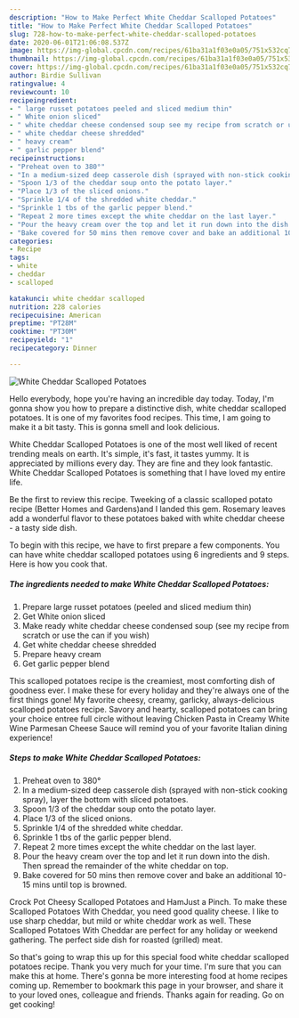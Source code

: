 ```yaml
---
description: "How to Make Perfect White Cheddar Scalloped Potatoes"
title: "How to Make Perfect White Cheddar Scalloped Potatoes"
slug: 728-how-to-make-perfect-white-cheddar-scalloped-potatoes
date: 2020-06-01T21:06:08.537Z
image: https://img-global.cpcdn.com/recipes/61ba31a1f03e0a05/751x532cq70/white-cheddar-scalloped-potatoes-recipe-main-photo.jpg
thumbnail: https://img-global.cpcdn.com/recipes/61ba31a1f03e0a05/751x532cq70/white-cheddar-scalloped-potatoes-recipe-main-photo.jpg
cover: https://img-global.cpcdn.com/recipes/61ba31a1f03e0a05/751x532cq70/white-cheddar-scalloped-potatoes-recipe-main-photo.jpg
author: Birdie Sullivan
ratingvalue: 4
reviewcount: 10
recipeingredient:
- " large russet potatoes peeled and sliced medium thin"
- " White onion sliced"
- " white cheddar cheese condensed soup see my recipe from scratch or use the can if you wish"
- " white cheddar cheese shredded"
- " heavy cream"
- " garlic pepper blend"
recipeinstructions:
- "Preheat oven to 380°"
- "In a medium-sized deep casserole dish (sprayed with non-stick cooking spray), layer the bottom with sliced potatoes."
- "Spoon 1/3 of the cheddar soup onto the potato layer."
- "Place 1/3 of the sliced onions."
- "Sprinkle 1/4 of the shredded white cheddar."
- "Sprinkle 1 tbs of the garlic pepper blend."
- "Repeat 2 more times except the white cheddar on the last layer."
- "Pour the heavy cream over the top and let it run down into the dish. Then spread the remainder of the white cheddar on top."
- "Bake covered for 50 mins then remove cover and bake an additional 10-15 mins until top is browned."
categories:
- Recipe
tags:
- white
- cheddar
- scalloped

katakunci: white cheddar scalloped 
nutrition: 228 calories
recipecuisine: American
preptime: "PT28M"
cooktime: "PT30M"
recipeyield: "1"
recipecategory: Dinner

---
```



![White Cheddar Scalloped Potatoes](https://img-global.cpcdn.com/recipes/61ba31a1f03e0a05/751x532cq70/white-cheddar-scalloped-potatoes-recipe-main-photo.jpg)

Hello everybody, hope you're having an incredible day today. Today, I'm gonna show you how to prepare a distinctive dish, white cheddar scalloped potatoes. It is one of my favorites food recipes. This time, I am going to make it a bit tasty. This is gonna smell and look delicious.

White Cheddar Scalloped Potatoes is one of the most well liked of recent trending meals on earth. It's simple, it's fast, it tastes yummy. It is appreciated by millions every day. They are fine and they look fantastic. White Cheddar Scalloped Potatoes is something that I have loved my entire life.

Be the first to review this recipe. Tweeking of a classic scalloped potato recipe (Better Homes and Gardens)and I landed this gem. Rosemary leaves add a wonderful flavor to these potatoes baked with white cheddar cheese - a tasty side dish.


To begin with this recipe, we have to first prepare a few components. You can have white cheddar scalloped potatoes using 6 ingredients and 9 steps. Here is how you cook that.

<!--inarticleads1-->

##### The ingredients needed to make White Cheddar Scalloped Potatoes:

1. Prepare  large russet potatoes (peeled and sliced medium thin)
1. Get  White onion sliced
1. Make ready  white cheddar cheese condensed soup (see my recipe from scratch or use the can if you wish)
1. Get  white cheddar cheese shredded
1. Prepare  heavy cream
1. Get  garlic pepper blend


This scalloped potatoes recipe is the creamiest, most comforting dish of goodness ever. I make these for every holiday and they&#39;re always one of the first things gone! My favorite cheesy, creamy, garlicky, always-delicious scalloped potatoes recipe. Savory and hearty, scalloped potatoes can bring your choice entree full circle without leaving Chicken Pasta in Creamy White Wine Parmesan Cheese Sauce will remind you of your favorite Italian dining experience! 

<!--inarticleads2-->

##### Steps to make White Cheddar Scalloped Potatoes:

1. Preheat oven to 380°
1. In a medium-sized deep casserole dish (sprayed with non-stick cooking spray), layer the bottom with sliced potatoes.
1. Spoon 1/3 of the cheddar soup onto the potato layer.
1. Place 1/3 of the sliced onions.
1. Sprinkle 1/4 of the shredded white cheddar.
1. Sprinkle 1 tbs of the garlic pepper blend.
1. Repeat 2 more times except the white cheddar on the last layer.
1. Pour the heavy cream over the top and let it run down into the dish. Then spread the remainder of the white cheddar on top.
1. Bake covered for 50 mins then remove cover and bake an additional 10-15 mins until top is browned.


Crock Pot Cheesy Scalloped Potatoes and HamJust a Pinch. To make these Scalloped Potatoes With Cheddar, you need good quality cheese. I like to use sharp cheddar, but mild or white cheddar work as well. These Scalloped Potatoes With Cheddar are perfect for any holiday or weekend gathering. The perfect side dish for roasted (grilled) meat. 

So that's going to wrap this up for this special food white cheddar scalloped potatoes recipe. Thank you very much for your time. I'm sure that you can make this at home. There's gonna be more interesting food at home recipes coming up. Remember to bookmark this page in your browser, and share it to your loved ones, colleague and friends. Thanks again for reading. Go on get cooking!
